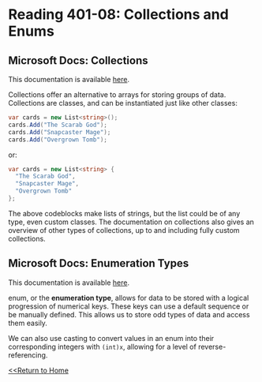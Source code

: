 # Reading 401-08: Collections and Enums

## Microsoft Docs: Collections
This documentation is available [here](https://docs.microsoft.com/en-us/dotnet/csharp/programming-guide/concepts/collections).

Collections offer an alternative to arrays for storing groups of data. Collections are classes, and can be instantiated just like other classes:

```C#
var cards = new List<string>();
cards.Add("The Scarab God");
cards.Add("Snapcaster Mage");
cards.Add("Overgrown Tomb");
```
or:

```C#
var cards = new List<string> {
  "The Scarab God",
  "Snapcaster Mage",
  "Overgrown Tomb"
};
```

The above codeblocks make lists of strings, but the list could be of any type, even custom classes. The documentation on collections also gives an overview of other types of collections, up to and including fully custom collections. 

## Microsoft Docs: Enumeration Types 
This documentation is available [here](https://docs.microsoft.com/en-us/dotnet/csharp/language-reference/builtin-types/enum).

enum, or the **enumeration type**, allows for data to be stored with a logical progression of numerical keys. These keys can use a default sequence or be manually defined. This allows us to store odd types of data and access them easily. 

We can also use casting to convert values in an enum into their corresponding integers with `(int)x`, allowing for a level of reverse-referencing. 


[<<Return to Home](../README.md)